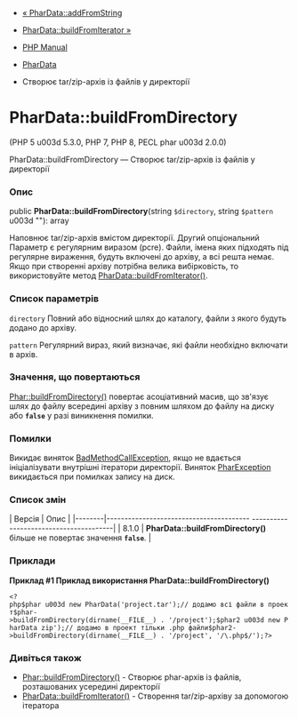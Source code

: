 - [« PharData::addFromString](phardata.addfromstring.md)
- [PharData::buildFromIterator »](phardata.buildfromiterator.md)

- [PHP Manual](index.md)
- [PharData](class.phardata.md)
- Створює tar/zip-архів із файлів у директорії

# PharData::buildFromDirectory

(PHP 5 u003d 5.3.0, PHP 7, PHP 8, PECL phar u003d 2.0.0)

PharData::buildFromDirectory — Створює tar/zip-архів із файлів у
директорії

### Опис

public **PharData::buildFromDirectory**(string `$directory`, string
`$pattern` u003d ""): array

Наповнює tar/zip-архів вмістом директорії. Другий опціональний
Параметр є регулярним виразом (pcre). Файли, імена яких
підходять під регулярне вираження, будуть включені до архіву, а всі
решта немає. Якщо при створенні архіву потрібна велика вибірковість,
то використовуйте метод
[PharData::buildFromIterator()](phardata.buildfromiterator.md).

### Список параметрів

`directory`
Повний або відносний шлях до каталогу, файли з якого будуть
додано до архіву.

`pattern`
Регулярний вираз, який визначає, які файли необхідно включати в
архів.

### Значення, що повертаються

[Phar::buildFromDirectory()](phar.buildfromdirectory.md) повертає
асоціативний масив, що зв'язує шлях до файлу всередині архіву з повним
шляхом до файлу на диску або **`false`** у разі виникнення помилки.

### Помилки

Викидає виняток
[BadMethodCallException](class.badmethodcallexception.md), якщо не
вдається ініціалізувати внутрішні ітератори директорії. Виняток
[PharException](class.pharexception.md) викидається при помилках
запису на диск.

### Список змін

| Версія | Опис |
|--------|---------------------------------------- ---------------------------------------|
| 8.1.0 | **PharData::buildFromDirectory()** більше не повертає значення **`false`**. |

### Приклади

**Приклад #1 Приклад використання **PharData::buildFromDirectory()****

` <?php$phar u003d new PharData('project.tar');// додамо всі файли в проект$phar->buildFromDirectory(dirname(__FILE__) . '/project');$phar2 u003d new PharData zip');// додамо в проект тільки .php файли$phar2->buildFromDirectory(dirname(__FILE__) . '/project', '/\.php$/');?> `

### Дивіться також

- [Phar::buildFromDirectory()](phar.buildfromdirectory.md) - Створює
phar-архів із файлів, розташованих усередині директорії
- [PharData::buildFromIterator()](phardata.buildfromiterator.md) -
Створення tar/zip-архіву за допомогою ітератора
